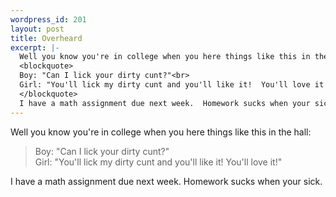 ```yaml
--- 
wordpress_id: 201
layout: post
title: Overheard
excerpt: |-
  Well you know you're in college when you here things like this in the hall:
  <blockquote>
  Boy: "Can I lick your dirty cunt?"<br>
  Girl: "You'll lick my dirty cunt and you'll like it!  You'll love it!"
  </blockquote>
  I have a math assignment due next week.  Homework sucks when your sick.
---
```

Well you know you're in college when you here things like this in the hall:
<blockquote>
Boy: "Can I lick your dirty cunt?"<br>
Girl: "You'll lick my dirty cunt and you'll like it!  You'll love it!"
</blockquote>
I have a math assignment due next week.  Homework sucks when your sick.
